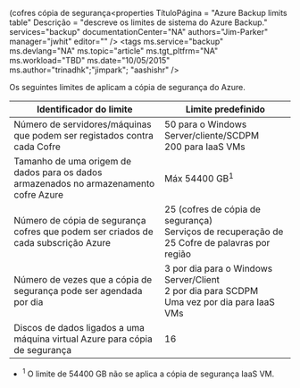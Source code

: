  (cofres cópia de segurança<properties
   TítuloPágina = "Azure Backup limits table"
   Descrição = "descreve os limites de sistema do Azure Backup."
   services="backup"
   documentationCenter="NA"
   authors="Jim-Parker"
   manager="jwhit"
   editor="" />
<tags
   ms.service="backup"
   ms.devlang="NA"
   ms.topic="article"
   ms.tgt_pltfrm="NA"
   ms.workload="TBD"
   ms.date="10/05/2015"
   ms.author="trinadhk";"jimpark"; "aashishr" />


Os seguintes limites de aplicam a cópia de segurança do Azure.

| Identificador do limite | Limite predefinido |
|---|---|
|Número de servidores/máquinas que podem ser registados contra cada Cofre|50 para o Windows Server/cliente/SCDPM <br/> 200 para IaaS VMs|
|Tamanho de uma origem de dados para os dados armazenados no armazenamento cofre Azure|Máx 54400 GB<sup>1</sup>|
|Número de cópia de segurança cofres que podem ser criados de cada subscrição Azure|25 (cofres de cópia de segurança) <br/> Serviços de recuperação de 25 Cofre de palavras por região|
|Número de vezes que a cópia de segurança pode ser agendada por dia|3 por dia para o Windows Server/Client <br/> 2 por dia para SCDPM <br/> Uma vez por dia para IaaS VMs|
|Discos de dados ligados a uma máquina virtual Azure para cópia de segurança|16|

- <sup>1</sup> O limite de 54400 GB não se aplica a cópia de segurança IaaS VM.

